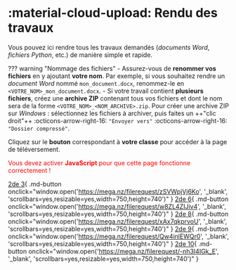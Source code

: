 # :material-cloud-upload: Rendu des travaux

Vous pouvez ici rendre tous les travaux demandés (*documents Word*, *fichiers Python*, etc.) de manière simple et rapide.

??? warning "Nommage des fichiers"
    - Assurez-vous de **renommer vos fichiers** en y ajoutant **votre nom**. Par exemple, si vous souhaitez rendre un *document Word* nommé `mon_document.docx`, renommez-le en `<VOTRE_NOM>_mon_document.docx`.
    - Si votre travail contient **plusieurs fichiers**, créez une **archive ZIP** contenant tous vos fichiers et dont le nom sera de la forme `<VOTRE_NOM>_<NOM_ARCHIVE>.zip`. Pour créer une archive ZIP sur *Windows* : sélectionnez les fichiers à archiver, puis faites un ++"clic droit"++ :octicons-arrow-right-16: `"Envoyer vers"` :octicons-arrow-right-16: `"Dossier compressé"`.

Cliquez sur le **bouton** correspondant à **votre classe** pour accéder à la page de téléversement.

<noscript style="color:red">Vous devez activer <strong>JavaScript</strong> pour que cette page fonctionne correctement !</noscript>

[2de 3](#){ .md-button onclick="window.open('https://mega.nz/filerequest/zSVWpjVj6Ko', '_blank', 'scrollbars=yes,resizable=yes,width=750,height=740')" } [2de 6](#){ .md-button onclick="window.open('https://mega.nz/filerequest/w8ZL4ZIJiv4', '_blank', 'scrollbars=yes,resizable=yes,width=750,height=740')" } [2de 8](#){ .md-button onclick="window.open('https://mega.nz/filerequest/xAx7qkprvoU', '_blank', 'scrollbars=yes,resizable=yes,width=750,height=740')" } [2de 9](#){ .md-button onclick="window.open('https://mega.nz/filerequest/Qw4inlEWQr0', '_blank', 'scrollbars=yes,resizable=yes,width=750,height=740')" } [2de 10](#){ .md-button onclick="window.open('https://mega.nz/filerequest/-nh3I4IGk_E', '_blank', 'scrollbars=yes,resizable=yes,width=750,height=740')" }